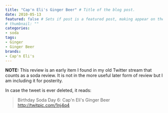```yaml
---
title: "Cap'n Eli's Ginger Beer" # Title of the blog post.
date: 2010-05-13
featured: false # Sets if post is a featured post, making appear on the home page side bar.
# thumbnail: ""
categories:
- soda
tags:
- Ginger
- Ginger Beer
brands:
- Cap'n Eli's
---
```


**NOTE:** This review is an early item I found in my old Twitter stream that counts as a soda review. It is not in the more useful later form of review but I am including it for posterity.

<!-- \{\{< tweet 13940886996 >\}\} -->

In case the tweet is ever deleted, it reads:
> Birthday Soda Day 6: Cap'n Eli's Ginger Beer http://twitpic.com/1nj4q4